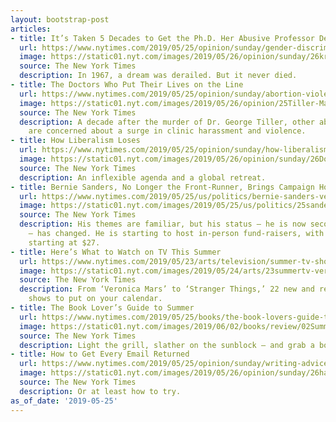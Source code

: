 ```yaml
---
layout: bootstrap-post
articles:
- title: It’s Taken 5 Decades to Get the Ph.D. Her Abusive Professor Denied Her
  url: https://www.nytimes.com/2019/05/25/opinion/sunday/gender-discrimination-abuse.html
  image: https://static01.nyt.com/images/2019/05/26/opinion/sunday/26kristof/merlin_155359956_6e49daf5-cf29-436b-abaa-6f6783baf3c7-facebookJumbo.jpg
  source: The New York Times
  description: In 1967, a dream was derailed. But it never died.
- title: The Doctors Who Put Their Lives on the Line
  url: https://www.nytimes.com/2019/05/25/opinion/sunday/abortion-violence-protests.html
  image: https://static01.nyt.com/images/2019/05/26/opinion/25Tiller-Main/25Tiller-Main-facebookJumbo.jpg
  source: The New York Times
  description: A decade after the murder of Dr. George Tiller, other abortion providers
    are concerned about a surge in clinic harassment and violence.
- title: How Liberalism Loses
  url: https://www.nytimes.com/2019/05/25/opinion/sunday/how-liberalism-loses.html
  image: https://static01.nyt.com/images/2019/05/26/opinion/sunday/26Douthat/26Douthat-facebookJumbo.jpg
  source: The New York Times
  description: An inflexible agenda and a global retreat.
- title: Bernie Sanders, No Longer the Front-Runner, Brings Campaign Home to Vermont
  url: https://www.nytimes.com/2019/05/25/us/politics/bernie-sanders-vermont-rally.html
  image: https://static01.nyt.com/images/2019/05/25/us/politics/25sanders1/25sanders1-facebookJumbo.jpg
  source: The New York Times
  description: His themes are familiar, but his status — he is now second in the polls
    — has changed. He is starting to host in-person fund-raisers, with ticket prices
    starting at $27.
- title: Here’s What to Watch on TV This Summer
  url: https://www.nytimes.com/2019/05/23/arts/television/summer-tv-shows-2019.html
  image: https://static01.nyt.com/images/2019/05/24/arts/23summertv-veronica/23summertv-veronica-facebookJumbo.jpg
  source: The New York Times
  description: From ‘Veronica Mars’ to ‘Stranger Things,’ 22 new and returning TV
    shows to put on your calendar.
- title: The Book Lover’s Guide to Summer
  url: https://www.nytimes.com/2019/05/25/books/the-book-lovers-guide-to-summer.html
  image: https://static01.nyt.com/images/2019/06/02/books/review/02SummerReading-INTRO/02SummerReading-INTRO-facebookJumbo.jpg
  source: The New York Times
  description: Light the grill, slather on the sunblock — and grab a book.
- title: How to Get Every Email Returned
  url: https://www.nytimes.com/2019/05/25/opinion/sunday/writing-advice.html
  image: https://static01.nyt.com/images/2019/05/26/opinion/sunday/26hall/26hall-facebookJumbo.jpg
  source: The New York Times
  description: Or at least how to try.
as_of_date: '2019-05-25'
---
```



